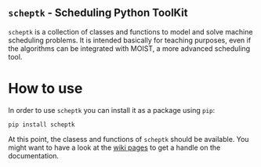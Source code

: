 ## `scheptk` - Scheduling Python ToolKit

`scheptk` is a collection of classes and functions to model and solve machine scheduling problems. It is intended basically for teaching purposes, even if the algorithms can be integrated with MOIST, a more advanced scheduling tool.

# How to use

In order to use `scheptk` you can install it as a package using `pip`:

`pip install scheptk`

At this point, the clasess and functions of `scheptk` should be available. You might want to have a look at the [wiki pages](https://github.com/framinan/scheptk/wiki) to get a handle on the documentation.

